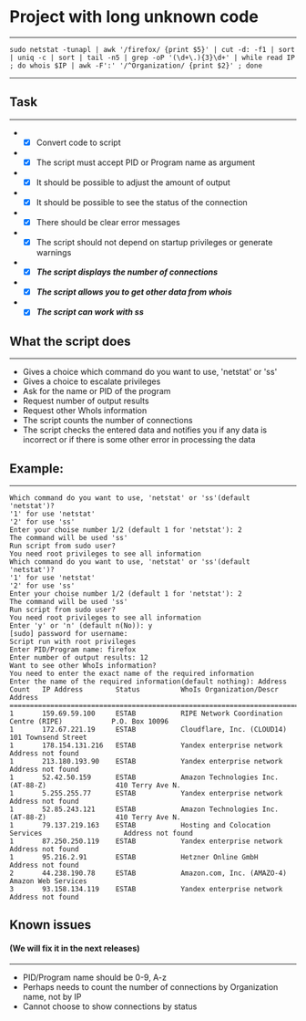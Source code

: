 # Project with long unknown code

***
```
sudo netstat -tunapl | awk '/firefox/ {print $5}' | cut -d: -f1 | sort | uniq -c | sort | tail -n5 | grep -oP '(\d+\.){3}\d+' | while read IP ; do whois $IP | awk -F':' '/^Organization/ {print $2}' ; done
```
***

## Task

***

* - [x] Convert code to script
* - [x] The script must accept PID or Program name as argument
* - [x] It should be possible to adjust the amount of output
* - [x] It should be possible to see the status of the connection
* - [x] There should be clear error messages
* - [x] The script should not depend on startup privileges or generate warnings
* - [x] ***The script displays the number of connections***
* - [x] ***The script allows you to get other data from whois***
* - [x] ***The script can work with ss***

## What the script does

***

* Gives a choice which command do you want to use, 'netstat' or 'ss'
* Gives a choice to escalate privileges
* Ask for the name or PID of the program
* Request number of output results
* Request other WhoIs information
* The script counts the number of connections
* The script checks the entered data and notifies you if any data is incorrect or if there is some other error in processing the data

## Example:

***

```
Which command do you want to use, 'netstat' or 'ss'(default 'netstat')?
'1' for use 'netstat'
'2' for use 'ss'
Enter your choise number 1/2 (default 1 for 'netstat'): 2
The command will be used 'ss'
Run script from sudo user?
You need root privileges to see all information
Which command do you want to use, 'netstat' or 'ss'(default 'netstat')?
'1' for use 'netstat'
'2' for use 'ss'
Enter your choise number 1/2 (default 1 for 'netstat'): 2
The command will be used 'ss'
Run script from sudo user?
You need root privileges to see all information
Enter 'y' or 'n' (default n(No)): y
[sudo] password for username:
Script run with root privileges
Enter PID/Program name: firefox
Enter number of output results: 12
Want to see other WhoIs information?
You need to enter the exact name of the required information
Enter the name of the required information(default nothing): Address
Count   IP Address        Status          WhoIs Organization/Descr                           Address
===========================================================================================================
1       159.69.59.100     ESTAB           RIPE Network Coordination Centre (RIPE)            P.O. Box 10096
1       172.67.221.19     ESTAB           Cloudflare, Inc. (CLOUD14)                         101 Townsend Street
1       178.154.131.216   ESTAB           Yandex enterprise network                          Address not found
1       213.180.193.90    ESTAB           Yandex enterprise network                          Address not found
1       52.42.50.159      ESTAB           Amazon Technologies Inc. (AT-88-Z)                 410 Terry Ave N.
1       5.255.255.77      ESTAB           Yandex enterprise network                          Address not found
1       52.85.243.121     ESTAB           Amazon Technologies Inc. (AT-88-Z)                 410 Terry Ave N.
1       79.137.219.163    ESTAB           Hosting and Colocation Services                    Address not found
1       87.250.250.119    ESTAB           Yandex enterprise network                          Address not found
1       95.216.2.91       ESTAB           Hetzner Online GmbH                                Address not found
2       44.238.190.78     ESTAB           Amazon.com, Inc. (AMAZO-4)                         Amazon Web Services
3       93.158.134.119    ESTAB           Yandex enterprise network                          Address not found

```

## Known issues 
#### (We will fix it in the next releases)

***

* PID/Program name should be 0-9, A-z
* Perhaps needs to count the number of connections by Organization name, not by IP
* Cannot choose to show connections by status
